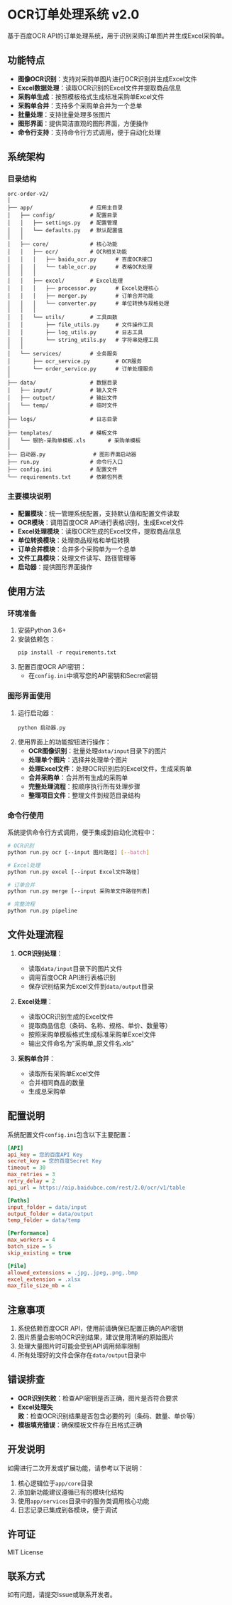 # OCR订单处理系统 v2.0

基于百度OCR API的订单处理系统，用于识别采购订单图片并生成Excel采购单。

## 功能特点

- **图像OCR识别**：支持对采购单图片进行OCR识别并生成Excel文件
- **Excel数据处理**：读取OCR识别的Excel文件并提取商品信息
- **采购单生成**：按照模板格式生成标准采购单Excel文件
- **采购单合并**：支持多个采购单合并为一个总单
- **批量处理**：支持批量处理多张图片
- **图形界面**：提供简洁直观的图形界面，方便操作
- **命令行支持**：支持命令行方式调用，便于自动化处理

## 系统架构

### 目录结构

```
orc-order-v2/
│
├── app/                  # 应用主目录
│   ├── config/           # 配置目录
│   │   ├── settings.py   # 配置管理
│   │   └── defaults.py   # 默认配置值
│   │
│   ├── core/             # 核心功能
│   │   ├── ocr/          # OCR相关功能
│   │   │   ├── baidu_ocr.py      # 百度OCR接口
│   │   │   └── table_ocr.py      # 表格OCR处理
│   │   │
│   │   ├── excel/        # Excel处理
│   │   │   ├── processor.py      # Excel处理核心
│   │   │   ├── merger.py         # 订单合并功能
│   │   │   └── converter.py      # 单位转换与规格处理
│   │   │
│   │   └── utils/        # 工具函数
│   │       ├── file_utils.py     # 文件操作工具
│   │       ├── log_utils.py      # 日志工具
│   │       └── string_utils.py   # 字符串处理工具
│   │
│   └── services/         # 业务服务
│       ├── ocr_service.py        # OCR服务
│       └── order_service.py      # 订单处理服务
│
├── data/                 # 数据目录
│   ├── input/            # 输入文件
│   ├── output/           # 输出文件
│   └── temp/             # 临时文件
│
├── logs/                 # 日志目录
│
├── templates/            # 模板文件
│   └── 银豹-采购单模板.xls       # 采购单模板
│
├── 启动器.py               # 图形界面启动器
├── run.py                # 命令行入口
├── config.ini            # 配置文件
└── requirements.txt      # 依赖包列表
```

### 主要模块说明

- **配置模块**：统一管理系统配置，支持默认值和配置文件读取
- **OCR模块**：调用百度OCR API进行表格识别，生成Excel文件
- **Excel处理模块**：读取OCR生成的Excel文件，提取商品信息
- **单位转换模块**：处理商品规格和单位转换
- **订单合并模块**：合并多个采购单为一个总单
- **文件工具模块**：处理文件读写、路径管理等
- **启动器**：提供图形界面操作

## 使用方法

### 环境准备

1. 安装Python 3.6+
2. 安装依赖包：
   ```
   pip install -r requirements.txt
   ```
3. 配置百度OCR API密钥：
   - 在`config.ini`中填写您的API密钥和Secret密钥

### 图形界面使用

1. 运行启动器：
   ```
   python 启动器.py
   ```
2. 使用界面上的功能按钮进行操作：
   - **OCR图像识别**：批量处理`data/input`目录下的图片
   - **处理单个图片**：选择并处理单个图片
   - **处理Excel文件**：处理OCR识别后的Excel文件，生成采购单
   - **合并采购单**：合并所有生成的采购单
   - **完整处理流程**：按顺序执行所有处理步骤
   - **整理项目文件**：整理文件到规范目录结构

### 命令行使用

系统提供命令行方式调用，便于集成到自动化流程中：

```bash
# OCR识别
python run.py ocr [--input 图片路径] [--batch]

# Excel处理
python run.py excel [--input Excel文件路径]

# 订单合并
python run.py merge [--input 采购单文件路径列表]

# 完整流程
python run.py pipeline
```

## 文件处理流程

1. **OCR识别处理**：
   - 读取`data/input`目录下的图片文件
   - 调用百度OCR API进行表格识别
   - 保存识别结果为Excel文件到`data/output`目录

2. **Excel处理**：
   - 读取OCR识别生成的Excel文件
   - 提取商品信息（条码、名称、规格、单价、数量等）
   - 按照采购单模板格式生成标准采购单Excel文件
   - 输出文件命名为"采购单_原文件名.xls"

3. **采购单合并**：
   - 读取所有采购单Excel文件
   - 合并相同商品的数量
   - 生成总采购单

## 配置说明

系统配置文件`config.ini`包含以下主要配置：

```ini
[API]
api_key = 您的百度API Key
secret_key = 您的百度Secret Key
timeout = 30
max_retries = 3
retry_delay = 2
api_url = https://aip.baidubce.com/rest/2.0/ocr/v1/table

[Paths]
input_folder = data/input
output_folder = data/output
temp_folder = data/temp

[Performance]
max_workers = 4
batch_size = 5
skip_existing = true

[File]
allowed_extensions = .jpg,.jpeg,.png,.bmp
excel_extension = .xlsx
max_file_size_mb = 4
```

## 注意事项

1. 系统依赖百度OCR API，使用前请确保已配置正确的API密钥
2. 图片质量会影响OCR识别结果，建议使用清晰的原始图片
3. 处理大量图片时可能会受到API调用频率限制
4. 所有处理好的文件会保存在`data/output`目录中

## 错误排查

- **OCR识别失败**：检查API密钥是否正确，图片是否符合要求
- **Excel处理失败**：检查OCR识别结果是否包含必要的列（条码、数量、单价等）
- **模板填充错误**：确保模板文件存在且格式正确

## 开发说明

如需进行二次开发或扩展功能，请参考以下说明：

1. 核心逻辑位于`app/core`目录
2. 添加新功能建议遵循已有的模块化结构
3. 使用`app/services`目录中的服务类调用核心功能
4. 日志记录已集成到各模块，便于调试

## 许可证

MIT License

## 联系方式

如有问题，请提交Issue或联系开发者。 